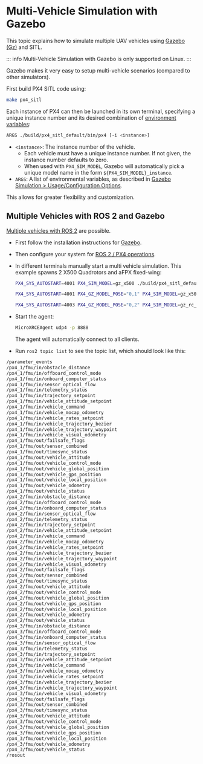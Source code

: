 # Multi-Vehicle Simulation with Gazebo

This topic explains how to simulate multiple UAV vehicles using [Gazebo (Gz)](../sim_gazebo_gz/index.md) and SITL.

::: info
Multi-Vehicle Simulation with Gazebo is only supported on Linux.
:::

Gazebo makes it very easy to setup multi-vehicle scenarios (compared to other simulators).

First build PX4 SITL code using:

```sh
make px4_sitl
```

Each instance of PX4 can then be launched in its own terminal, specifying a unique instance number and its desired combination of [environment variables](../sim_gazebo_gz/index.md#usage-configuration-options):

```sh
ARGS ./build/px4_sitl_default/bin/px4 [-i <instance>]
```

- `<instance>`:
  The instance number of the vehicle.
  - Each vehicle must have a unique instance number.
    If not given, the instance number defaults to zero.
  - When used with `PX4_SIM_MODEL`, Gazebo will automatically pick a unique model name in the form `${PX4_SIM_MODEL}_instance`.
- `ARGS`:
  A list of environmental variables, as described in [Gazebo Simulation > Usage/Configuration Options](../sim_gazebo_gz/index.md#usage-configuration-options).

This allows for greater flexibility and customization.

## Multiple Vehicles with ROS 2 and Gazebo

[Multiple vehicles with ROS 2](../ros2/multi_vehicle.md) are possible.

- First follow the installation instructions for [Gazebo](../sim_gazebo_gz/index.md).
- Then configure your system for [ROS 2 / PX4 operations](../ros2/user_guide.md#installation-setup).
- In different terminals manually start a multi vehicle simulation.
  This example spawns 2 X500 Quadrotors and aFPX fixed-wing:

  ```sh
  PX4_SYS_AUTOSTART=4001 PX4_SIM_MODEL=gz_x500 ./build/px4_sitl_default/bin/px4 -i 1
  ```

  ```sh
  PX4_SYS_AUTOSTART=4001 PX4_GZ_MODEL_POSE="0,1" PX4_SIM_MODEL=gz_x500 ./build/px4_sitl_default/bin/px4 -i 2
  ```

  ```sh
  PX4_SYS_AUTOSTART=4003 PX4_GZ_MODEL_POSE="0,2" PX4_SIM_MODEL=gz_rc_cessna ./build/px4_sitl_default/bin/px4 -i 3
  ```

- Start the agent:

  ```sh
  MicroXRCEAgent udp4 -p 8888
  ```

  The agent will automatically connect to all clients.

- Run `ros2 topic list` to see the topic list, which should look like this:

```sh
/parameter_events
/px4_1/fmu/in/obstacle_distance
/px4_1/fmu/in/offboard_control_mode
/px4_1/fmu/in/onboard_computer_status
/px4_1/fmu/in/sensor_optical_flow
/px4_1/fmu/in/telemetry_status
/px4_1/fmu/in/trajectory_setpoint
/px4_1/fmu/in/vehicle_attitude_setpoint
/px4_1/fmu/in/vehicle_command
/px4_1/fmu/in/vehicle_mocap_odometry
/px4_1/fmu/in/vehicle_rates_setpoint
/px4_1/fmu/in/vehicle_trajectory_bezier
/px4_1/fmu/in/vehicle_trajectory_waypoint
/px4_1/fmu/in/vehicle_visual_odometry
/px4_1/fmu/out/failsafe_flags
/px4_1/fmu/out/sensor_combined
/px4_1/fmu/out/timesync_status
/px4_1/fmu/out/vehicle_attitude
/px4_1/fmu/out/vehicle_control_mode
/px4_1/fmu/out/vehicle_global_position
/px4_1/fmu/out/vehicle_gps_position
/px4_1/fmu/out/vehicle_local_position
/px4_1/fmu/out/vehicle_odometry
/px4_1/fmu/out/vehicle_status
/px4_2/fmu/in/obstacle_distance
/px4_2/fmu/in/offboard_control_mode
/px4_2/fmu/in/onboard_computer_status
/px4_2/fmu/in/sensor_optical_flow
/px4_2/fmu/in/telemetry_status
/px4_2/fmu/in/trajectory_setpoint
/px4_2/fmu/in/vehicle_attitude_setpoint
/px4_2/fmu/in/vehicle_command
/px4_2/fmu/in/vehicle_mocap_odometry
/px4_2/fmu/in/vehicle_rates_setpoint
/px4_2/fmu/in/vehicle_trajectory_bezier
/px4_2/fmu/in/vehicle_trajectory_waypoint
/px4_2/fmu/in/vehicle_visual_odometry
/px4_2/fmu/out/failsafe_flags
/px4_2/fmu/out/sensor_combined
/px4_2/fmu/out/timesync_status
/px4_2/fmu/out/vehicle_attitude
/px4_2/fmu/out/vehicle_control_mode
/px4_2/fmu/out/vehicle_global_position
/px4_2/fmu/out/vehicle_gps_position
/px4_2/fmu/out/vehicle_local_position
/px4_2/fmu/out/vehicle_odometry
/px4_2/fmu/out/vehicle_status
/px4_3/fmu/in/obstacle_distance
/px4_3/fmu/in/offboard_control_mode
/px4_3/fmu/in/onboard_computer_status
/px4_3/fmu/in/sensor_optical_flow
/px4_3/fmu/in/telemetry_status
/px4_3/fmu/in/trajectory_setpoint
/px4_3/fmu/in/vehicle_attitude_setpoint
/px4_3/fmu/in/vehicle_command
/px4_3/fmu/in/vehicle_mocap_odometry
/px4_3/fmu/in/vehicle_rates_setpoint
/px4_3/fmu/in/vehicle_trajectory_bezier
/px4_3/fmu/in/vehicle_trajectory_waypoint
/px4_3/fmu/in/vehicle_visual_odometry
/px4_3/fmu/out/failsafe_flags
/px4_3/fmu/out/sensor_combined
/px4_3/fmu/out/timesync_status
/px4_3/fmu/out/vehicle_attitude
/px4_3/fmu/out/vehicle_control_mode
/px4_3/fmu/out/vehicle_global_position
/px4_3/fmu/out/vehicle_gps_position
/px4_3/fmu/out/vehicle_local_position
/px4_3/fmu/out/vehicle_odometry
/px4_3/fmu/out/vehicle_status
/rosout
```
